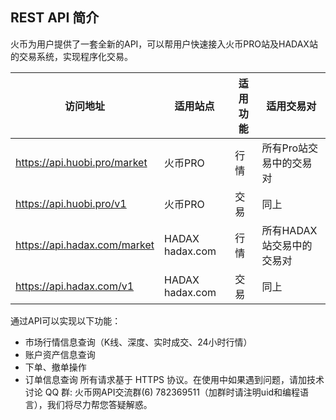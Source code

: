 ## REST API 简介

火币为用户提供了一套全新的API，可以帮用户快速接入火币PRO站及HADAX站的交易系统，实现程序化交易。

| 访问地址 | 适用站点 | 适用功能 | 适用交易对 |
|----|----|----|----|
| https://api.huobi.pro/market|火币PRO  |    行情    | 所有Pro站交易中的交易对  |
| https://api.huobi.pro/v1|火币PRO  |   交易     | 同上  |
| https://api.hadax.com/market| HADAX hadax.com|    行情    | 所有HADAX站交易中的交易对  |
| https://api.hadax.com/v1| HADAX hadax.com|   交易     | 同上  |

通过API可以实现以下功能：

- 市场行情信息查询（K线、深度、实时成交、24小时行情）
- 账户资产信息查询
- 下单、撤单操作 
- 订单信息查询
  所有请求基于 HTTPS 协议。在使用中如果遇到问题，请加技术讨论 QQ 群:  火币网API交流群(6) 782369511（加群时请注明uid和编程语言），我们将尽力帮您答疑解惑。
